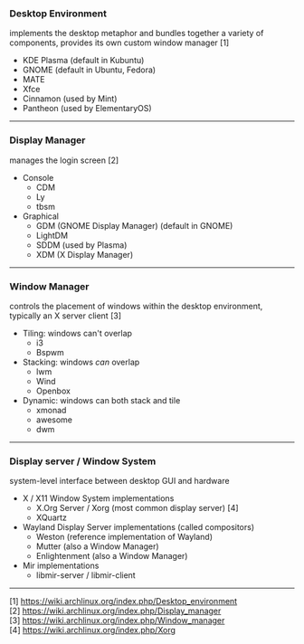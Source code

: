 ### Desktop Environment
implements the desktop metaphor and bundles together a variety of components, provides its own custom window manager [1]
- KDE Plasma (default in Kubuntu)
- GNOME (default in Ubuntu, Fedora)
- MATE
- Xfce
- Cinnamon (used by Mint)
- Pantheon (used by ElementaryOS)

---
### Display Manager
manages the login screen [2]
- Console
  - CDM
  - Ly
  - tbsm
- Graphical
  - GDM (GNOME Display Manager) (default in GNOME)
  - LightDM
  - SDDM (used by Plasma)
  - XDM (X Display Manager)

---
### Window Manager
controls the placement of windows within the desktop environment, typically an X server client [3]
- Tiling: windows can't overlap
  - i3
  - Bspwm
- Stacking: windows *can* overlap
  - lwm
  - Wind
  - Openbox
- Dynamic: windows can both stack and tile
  - xmonad
  - awesome
  - dwm

---
### Display server / Window System
system-level interface between desktop GUI and hardware
- X / X11 Window System implementations
  - X.Org Server / Xorg (most common display server) [4]
  - XQuartz
- Wayland Display Server implementations (called compositors)
  - Weston (reference implementation of Wayland)
  - Mutter (also a Window Manager)
  - Enlightenment (also a Window Manager)
- Mir implementations
  - libmir-server / libmir-client

---
[1] https://wiki.archlinux.org/index.php/Desktop_environment \
[2] https://wiki.archlinux.org/index.php/Display_manager \
[3] https://wiki.archlinux.org/index.php/Window_manager \
[4] https://wiki.archlinux.org/index.php/Xorg
